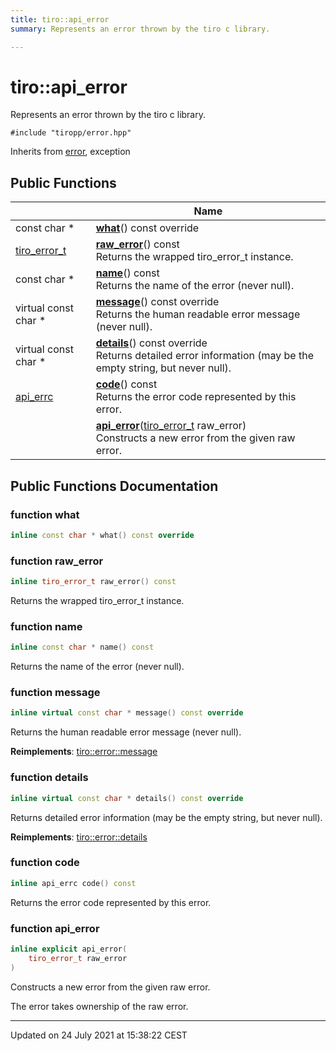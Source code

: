 ```yaml
---
title: tiro::api_error
summary: Represents an error thrown by the tiro c library. 

---
```


# tiro::api_error



Represents an error thrown by the tiro c library. 


`#include "tiropp/error.hpp"`

Inherits from [error](/docs/api/classes/classtiro_1_1error), exception

## Public Functions

|                | Name           |
| -------------- | -------------- |
| const char * | **[what](/docs/api/classes/classtiro_1_1api__error#function-what)**() const override |
| [tiro_error_t](/docs/api/files/def_8h#typedef-tiro_error_t) | **[raw_error](/docs/api/classes/classtiro_1_1api__error#function-raw_error)**() const<br>Returns the wrapped tiro_error_t instance.  |
| const char * | **[name](/docs/api/classes/classtiro_1_1api__error#function-name)**() const<br>Returns the name of the error (never null).  |
| virtual const char * | **[message](/docs/api/classes/classtiro_1_1api__error#function-message)**() const override<br>Returns the human readable error message (never null).  |
| virtual const char * | **[details](/docs/api/classes/classtiro_1_1api__error#function-details)**() const override<br>Returns detailed error information (may be the empty string, but never null).  |
| [api_errc](/docs/api/namespaces/namespacetiro#enum-api_errc) | **[code](/docs/api/classes/classtiro_1_1api__error#function-code)**() const<br>Returns the error code represented by this error.  |
| | **[api_error](/docs/api/classes/classtiro_1_1api__error#function-api_error)**([tiro_error_t](/docs/api/files/def_8h#typedef-tiro_error_t) raw_error)<br>Constructs a new error from the given raw error.  |

## Public Functions Documentation

### function what

```cpp
inline const char * what() const override
```


### function raw_error

```cpp
inline tiro_error_t raw_error() const
```

Returns the wrapped tiro_error_t instance. 

### function name

```cpp
inline const char * name() const
```

Returns the name of the error (never null). 

### function message

```cpp
inline virtual const char * message() const override
```

Returns the human readable error message (never null). 

**Reimplements**: [tiro::error::message](/docs/api/classes/classtiro_1_1error#function-message)


### function details

```cpp
inline virtual const char * details() const override
```

Returns detailed error information (may be the empty string, but never null). 

**Reimplements**: [tiro::error::details](/docs/api/classes/classtiro_1_1error#function-details)


### function code

```cpp
inline api_errc code() const
```

Returns the error code represented by this error. 

### function api_error

```cpp
inline explicit api_error(
    tiro_error_t raw_error
)
```

Constructs a new error from the given raw error. 

The error takes ownership of the raw error. 


-------------------------------

Updated on 24 July 2021 at 15:38:22 CEST
